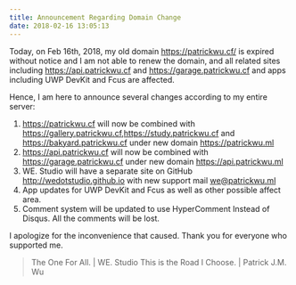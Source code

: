 ```yaml
---
title: Announcement Regarding Domain Change
date: 2018-02-16 13:05:13
---
```

Today, on Feb 16th, 2018, my old domain <https://patrickwu.cf/> is expired without notice and I am not able to renew the domain, and all related sites including <https://api.patrickwu.cf> and <https://garage.patrickwu.cf> and apps including UWP DevKit and Fcus are affected. 
<!--more-->
Hence, I am here to announce several changes according to my entire server:
1. <https://patrickwu.cf> will now be combined with <https://gallery.patrickwu.cf>,<https://study.patrickwu.cf> and <https://bakyard.patrickwu.cf> under new domain <https://patrickwu.ml>
2. <https://api.patrickwu.cf> will now be combined with <https://garage.patrickwu.cf> under new domain <https://api.patrickwu.ml>
3. WE. Studio will have a separate site on GitHub <http://wedotstudio.github.io> with new support mail <we@patrickwu.ml>
4. App updates for UWP DevKit and Fcus as well as other possible affect area.
5. Comment system will be updated to use HyperComment Instead of Disqus. All the comments will be lost.

I apologize for the inconvenience that caused. Thank you for everyone who supported me.

> The One For All. | WE. Studio
> This is the Road I Choose. | Patrick J.M. Wu